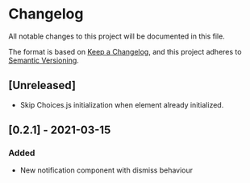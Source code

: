 # Changelog

All notable changes to this project will be documented in this file.

The format is based on [Keep a Changelog](https://keepachangelog.com/en/1.0.0/),
and this project adheres to [Semantic Versioning](https://semver.org/spec/v2.0.0.html).

## [Unreleased]

- Skip Choices.js initialization when element already initialized.

## [0.2.1] - 2021-03-15

### Added

- New notification component with dismiss behaviour
